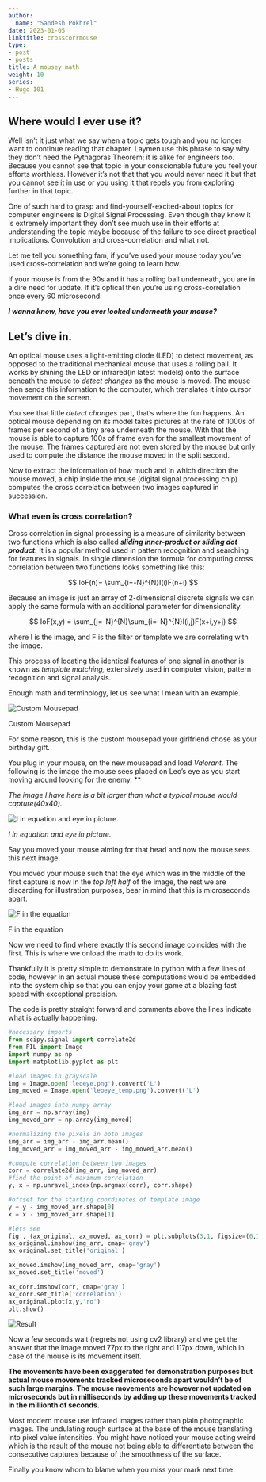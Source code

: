```yaml
---
author:
  name: "Sandesh Pokhrel"
date: 2023-01-05
linktitle: crosscorrmouse
type:
- post
- posts
title: A mousey math
weight: 10
series:
- Hugo 101
---
```


## Where would I ever use it?

Well isn’t it just what we say when a topic gets tough and you no longer want to continue reading that chapter. Laymen use this phrase to say why they don’t need the Pythagoras Theorem; it is alike for engineers too. Because you cannot see that topic in your conscionable future you feel your efforts worthless. However it’s not that that you would never need it but that you cannot see it in use or you using it that repels you from exploring further in that topic.

One of such hard to grasp and find-yourself-excited-about topics for computer engineers is Digital Signal Processing. Even though they know it is extremely important they don’t see much use in their efforts at understanding the topic maybe because of the failure to see direct practical implications. Convolution and cross-correlation and what not. 

Let me tell you something fam, if you’ve used your mouse today you’ve used cross-correlation and we’re going to learn how.

If your mouse is from the 90s and it has a rolling ball underneath, you are in a dire need for update. If it’s optical then you’re using cross-correlation once every 60 microsecond.

*******************I wanna know, have you ever looked underneath your mouse?*******************

## Let’s dive in.

An optical mouse uses a light-emitting diode (LED) to detect movement, as opposed to the traditional mechanical mouse that uses a rolling ball. It works by shining the LED or infrared(in latest models) onto the surface beneath the mouse to *detect changes* as the mouse is moved. The mouse then sends this information to the computer, which translates it into cursor movement on the screen.

You see that little *detect changes* part, that’s where the fun happens. An optical mouse depending on its model takes pictures at the rate of 1000s of frames per second of a tiny area underneath the mouse. With that the mouse is able to capture 100s of frame even for the smallest movement of the mouse. The frames captured are not even stored by the mouse but only used to compute the distance the mouse moved in the split second.

Now to extract the information of how much and in which direction the mouse moved, a chip inside the mouse (digital signal processing chip) computes the cross correlation between two images captured in succession.

### What even is cross correlation?

Cross correlation in signal processing is a measure of similarity between two functions which is also called ***************************sliding inner-product or sliding dot product.*************************** It is a popular method used in pattern recognition and searching for features in signals. In single dimension the formula for computing cross correlation between two functions looks something like this: 

$$
IoF(n)= \sum_{i=-N}^{N}I(i)F(n+i)
$$

Because an image is just an array of 2-dimensional discrete signals we can apply the same formula with an additional parameter for dimensionality.

$$
IoF(x,y) = \sum_{j=-N}^{N}\sum_{i=-N}^{N}I(i,j)F(x+i,y+j)
$$

where I is the image, and F is the filter or template we are correlating with the image.

This process of locating the identical features of one signal in another is known as *template matching,* extensively used in computer vision, pattern recognition and signal analysis.

Enough math and terminology, let us see what I mean with an example.

![Custom Mousepad](/img/mouse/leoToast.jpg)

Custom Mousepad

For some reason, this is the custom mousepad your girlfriend chose as your birthday gift. 

You plug in your mouse, on the new mousepad and load *Valorant*. The following is the image the mouse sees placed on Leo’s eye as you start moving around looking for the enemy.  **

*The image I have here is a bit larger than what a typical mouse would capture(40x40).*

![*I in equation and eye in picture.*](/img/mouse/leoeye.png)

*I in equation and eye in picture.*

Say you moved your mouse aiming for that head and now the mouse sees this next image. 

You moved your mouse such that the eye which was in the middle of the first capture is now in the *top left half* of the image, the rest we are discarding for illustration purposes, bear in mind that this is microseconds apart.

![F in the equation](/img/mouse/leoeye_temp.png)

F in the equation

Now we need to find where exactly this second image coincides with the first. This is where we onload the math to do its work.

Thankfully it is pretty simple to demonstrate in python with a few lines of code, however in an actual mouse these computations would be embedded into the system chip so that you can enjoy your game at a blazing fast speed with exceptional precision.

The code is pretty straight forward and comments above the lines indicate what is actually happening.

```python
#necessary imports
from scipy.signal import correlate2d
from PIL import Image
import numpy as np
import matplotlib.pyplot as plt

#load images in grayscale
img = Image.open('leoeye.png').convert('L')
img_moved = Image.open('leoeye_temp.png').convert('L')

#load images into numpy array
img_arr = np.array(img)
img_moved_arr = np.array(img_moved)

#normalizing the pixels in both images
img_arr = img_arr - img_arr.mean()
img_moved_arr = img_moved_arr - img_moved_arr.mean()

#compute correlation between two images
corr = correlate2d(img_arr, img_moved_arr) 
#find the point of maximum correlation
y, x = np.unravel_index(np.argmax(corr), corr.shape) 

#offset for the starting coordinates of template image
y = y - img_moved_arr.shape[0] 
x = x - img_moved_arr.shape[1]

#lets see
fig , (ax_original, ax_moved, ax_corr) = plt.subplots(3,1, figsize=(6,15))
ax_original.imshow(img_arr, cmap='gray')
ax_original.set_title('original')

ax_moved.imshow(img_moved_arr, cmap='gray')
ax_moved.set_title('moved')

ax_corr.imshow(corr, cmap='gray')
ax_corr.set_title('correlation')
ax_original.plot(x,y,'ro')
plt.show()
```

![Result](/img/mouse/result.png)

Now a few seconds wait (regrets not using cv2 library) and we get the answer that the image moved 77px to the right and 117px down, which in case of the mouse is its movement itself.

****************************The movements have been exaggerated for demonstration purposes but actual mouse movements tracked microseconds  apart wouldn’t be of such large margins. The mouse movements are however not updated on microseconds but in milliseconds by adding up these movements tracked in the millionth of seconds.****************************

Most modern mouse use infrared images rather than plain photographic images. The undulating rough surface at the base of the mouse translating into pixel value intensities. You might have noticed your mouse acting weird which is the result of the mouse not being able to differentiate between the consecutive captures because of the smoothness of the surface.

Finally you know whom to blame when you miss your mark next  time.